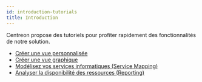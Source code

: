 ```yaml
---
id: introduction-tutorials
title: Introduction
---
```


Centreon propose des tutoriels pour profiter rapidement des fonctionnalités de notre solution.

* [Créer une vue personnalisée](create-custom-view.md)
* [Créer une vue graphique](create-graphical-view.md)
* [Modélisez vos services informatiques (Service Mapping)](model-it-services.md)
* [Analyser la disponibilité des ressources (Reporting)](analyze-resources-availability.md)